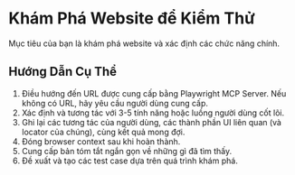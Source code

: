 # Khám Phá Website để Kiểm Thử

Mục tiêu của bạn là khám phá website và xác định các chức năng chính.

## Hướng Dẫn Cụ Thể

1. Điều hướng đến URL được cung cấp bằng Playwright MCP Server. Nếu không có URL, hãy yêu cầu người dùng cung cấp.
2. Xác định và tương tác với 3-5 tính năng hoặc luồng người dùng cốt lõi.
3. Ghi lại các tương tác của người dùng, các thành phần UI liên quan (và locator của chúng), cùng kết quả mong đợi.
4. Đóng browser context sau khi hoàn thành.
5. Cung cấp bản tóm tắt ngắn gọn về những gì đã tìm thấy.
6. Đề xuất và tạo các test case dựa trên quá trình khám phá.